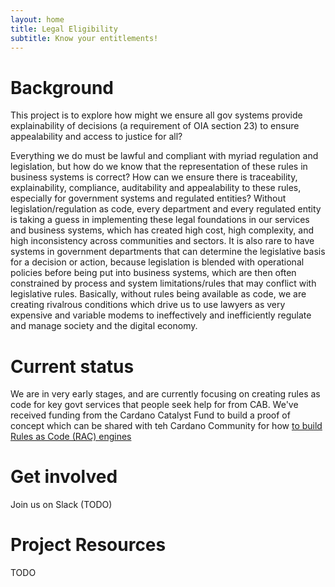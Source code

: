 ```yaml
---
layout: home
title: Legal Eligibility
subtitle: Know your entitlements!
---
```


# Background

This project is to explore how might we ensure all gov systems provide explainability of decisions (a requirement of OIA section 23) to ensure appealability and access to justice for all? 

Everything we do must be lawful and compliant with myriad regulation and legislation, but how do we know that the representation of these rules in business systems is correct? How can we ensure there is traceability, explainability, compliance, auditability and appealability to these rules, especially for government systems and regulated entities? Without legislation/regulation as code, every department and every regulated entity is taking a guess in implementing these legal foundations in our services and business systems, which has created high cost, high complexity, and high inconsistency across communities and sectors. It is also rare to have systems in government departments that can determine the legislative basis for a decision or action, because legislation is blended with operational policies before being put into business systems, which are then often constrained by process and system limitations/rules that may conflict with legislative rules. Basically, without rules being available as code, we are creating rivalrous conditions which drive us to use lawyers as very expensive and variable modems to ineffectively and inefficiently regulate and manage society and the digital economy.



# Current status

We are in very early stages, and are currently focusing on creating rules as code for key govt services that people seek help for from CAB. We've received funding from the Cardano Catalyst Fund to build a proof of concept which can be shared with teh Cardano Community for how [to build Rules as Code (RAC) engines](https://cardano.ideascale.com/c/idea/402385) 

# Get involved

Join us on Slack (TODO)

# Project Resources

TODO

